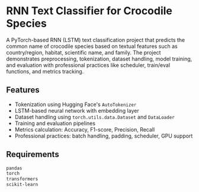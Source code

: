 # RNN Text Classifier for Crocodile Species

A PyTorch-based RNN (LSTM) text classification project that predicts the common name of crocodile species based on textual features such as country/region, habitat, scientific name, and family. The project demonstrates preprocessing, tokenization, dataset handling, model training, and evaluation with professional practices like scheduler, train/eval functions, and metrics tracking.


## Features

- Tokenization using Hugging Face's `AutoTokenizer`
- LSTM-based neural network with embedding layer
- Dataset handling using `torch.utils.data.Dataset` and `DataLoader`
- Training and evaluation pipelines
- Metrics calculation: Accuracy, F1-score, Precision, Recall
- Professional practices: batch handling, padding, scheduler, GPU support


## Requirements

```txt
pandas
torch
transformers
scikit-learn
